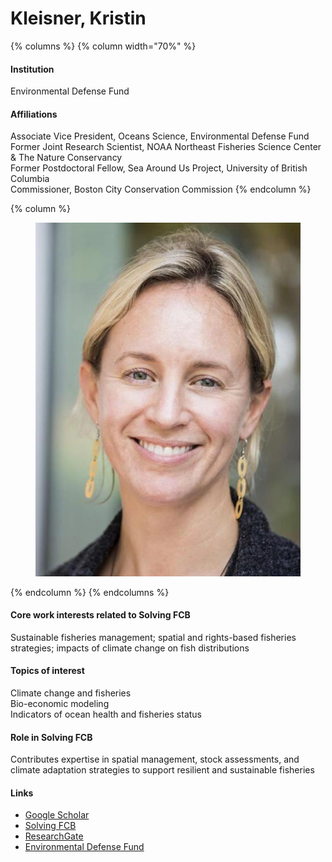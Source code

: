 # Kleisner, Kristin

{% columns %}
{% column width="70%" %}
#### Institution

Environmental Defense Fund

#### Affiliations

Associate Vice President, Oceans Science, Environmental Defense Fund\
Former Joint Research Scientist, NOAA Northeast Fisheries Science Center & The Nature Conservancy\
Former Postdoctoral Fellow, Sea Around Us Project, University of British Columbia\
Commissioner, Boston City Conservation Commission
{% endcolumn %}

{% column %}
<figure><img src="https://raw.githubusercontent.com/Solving-FCB/docs/refs/heads/main/.img/kleisner-k.webp" alt=""></figure>
{% endcolumn %}
{% endcolumns %}

#### Core work interests related to Solving FCB

Sustainable fisheries management; spatial and rights-based fisheries strategies; impacts of climate change on fish distributions

#### Topics of interest

Climate change and fisheries\
Bio-economic modeling\
Indicators of ocean health and fisheries status

#### Role in Solving FCB

Contributes expertise in spatial management, stock assessments, and climate adaptation strategies to support resilient and sustainable fisheries

#### Links

* [Google Scholar](https://scholar.google.com/citations?user=gGlfoP0AAAAJ)
* [Solving FCB](https://solvingfcb.org/people/kleisner-k/)
* [ResearchGate](https://www.researchgate.net/profile/Kristin-Kleisner)
* [Environmental Defense Fund](https://www.edf.org/people/kristin-kleisner)
